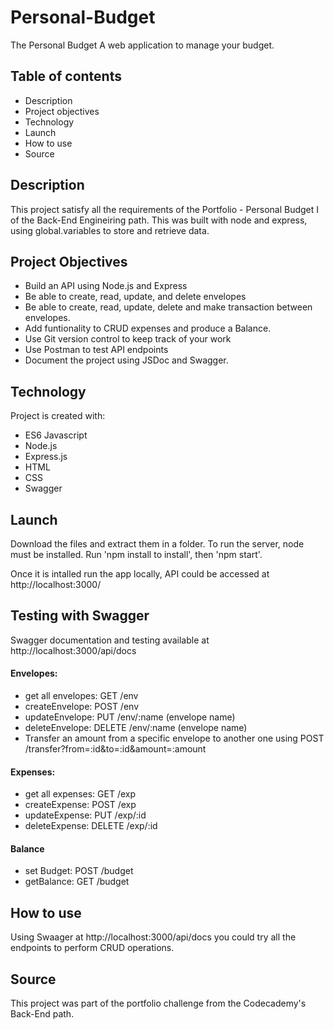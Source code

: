 # Personal-Budget
The Personal Budget
A web application to manage your budget.

## Table of contents
- Description
- Project objectives
- Technology
- Launch
- How to use
- Source

## Description

This project satisfy all the requirements of the Portfolio - Personal Budget I of the Back-End Engineiring path. This was built with node and express, using global.variables to store and retrieve data.

## Project Objectives

- Build an API using Node.js and Express
- Be able to create, read, update, and delete envelopes
- Be able to create, read, update, delete and make transaction between envelopes.
- Add funtionality to CRUD expenses and produce a Balance.
- Use Git version control to keep track of your work
- Use Postman to test API endpoints
- Document the project using JSDoc and Swagger.

## Technology

Project is created with:
- ES6 Javascript
- Node.js
- Express.js
- HTML
- CSS
- Swagger

## Launch

Download the files and extract them in a folder. To run the server, node must be installed. Run 'npm install to install', then 'npm start'.

Once it is intalled run the app locally, API could be accessed at http://localhost:3000/

## Testing with Swagger

Swagger documentation and testing available at http://localhost:3000/api/docs

#### Envelopes:

- get all envelopes: GET /env
- createEnvelope: POST /env
- updateEnvelope: PUT /env/:name (envelope name)
- deleteEnvelope: DELETE /env/:name (envelope name)
- Transfer an amount from a specific envelope to another one using POST /transfer?from=:id&to=:id&amount=:amount

#### Expenses:

- get all expenses: GET /exp
- createExpense: POST /exp
- updateExpense: PUT /exp/:id
- deleteExpense: DELETE /exp/:id

#### Balance
- set Budget: POST /budget
- getBalance: GET /budget

## How to use

Using Swaager at http://localhost:3000/api/docs you could try all the endpoints to perform CRUD operations.

## Source
This project was part of the portfolio challenge from the Codecademy's Back-End path.
